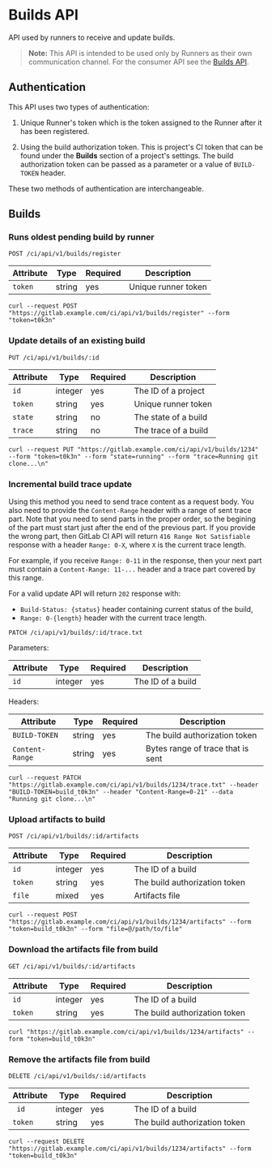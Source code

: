 # Builds API

API used by runners to receive and update builds.

>**Note:**
This API is intended to be used only by Runners as their own
communication channel. For the consumer API see the
[Builds API](../builds.md).

## Authentication

This API uses two types of authentication:

1. Unique Runner's token which is the token assigned to the Runner after it
   has been registered.

2. Using the build authorization token.
   This is project's CI token that can be found under the **Builds** section of
   a project's settings. The build authorization token can be passed as a
   parameter or a value of `BUILD-TOKEN` header.

These two methods of authentication are interchangeable.

## Builds

### Runs oldest pending build by runner

```
POST /ci/api/v1/builds/register
```

| Attribute | Type    | Required | Description         |
|-----------|---------|----------|---------------------|
| `token`   | string  | yes      | Unique runner token |


```
curl --request POST "https://gitlab.example.com/ci/api/v1/builds/register" --form "token=t0k3n"
```

### Update details of an existing build

```
PUT /ci/api/v1/builds/:id
```

| Attribute | Type    | Required | Description          |
|-----------|---------|----------|----------------------|
| `id`      | integer | yes      | The ID of a project  |
| `token`   | string  | yes      | Unique runner token  |
| `state`   | string  | no       | The state of a build |
| `trace`   | string  | no       | The trace of a build |

```
curl --request PUT "https://gitlab.example.com/ci/api/v1/builds/1234" --form "token=t0k3n" --form "state=running" --form "trace=Running git clone...\n"
```

### Incremental build trace update

Using this method you need to send trace content as a request body. You also need to provide the `Content-Range` header
with a range of sent trace part. Note that you need to send parts in the proper order, so the begining of the part
must start just after the end of the previous part. If you provide the wrong part, then GitLab CI API will return `416
Range Not Satisfiable` response with a header `Range: 0-X`, where `X` is the current trace length.

For example, if you receive `Range: 0-11` in the response, then your next part must contain a `Content-Range: 11-...`
header and a trace part covered by this range.

For a valid update API will return `202` response with:
* `Build-Status: {status}` header containing current status of the build,
* `Range: 0-{length}` header with the current trace length.

```
PATCH /ci/api/v1/builds/:id/trace.txt
```

Parameters:

| Attribute | Type    | Required | Description          |
|-----------|---------|----------|----------------------|
| `id`      | integer | yes      | The ID of a build    |

Headers:

| Attribute       | Type    | Required | Description                       |
|-----------------|---------|----------|-----------------------------------|
| `BUILD-TOKEN`   | string  | yes      | The build authorization token     |
| `Content-Range` | string  | yes      | Bytes range of trace that is sent |

```
curl --request PATCH "https://gitlab.example.com/ci/api/v1/builds/1234/trace.txt" --header "BUILD-TOKEN=build_t0k3n" --header "Content-Range=0-21" --data "Running git clone...\n"
```


### Upload artifacts to build

```
POST /ci/api/v1/builds/:id/artifacts
```

| Attribute | Type    | Required | Description                   |
|-----------|---------|----------|-------------------------------|
| `id`      | integer | yes      | The ID of a build             |
| `token`   | string  | yes      | The build authorization token |
| `file`    | mixed   | yes      | Artifacts file                |

```
curl --request POST "https://gitlab.example.com/ci/api/v1/builds/1234/artifacts" --form "token=build_t0k3n" --form "file=@/path/to/file"
```

### Download the artifacts file from build

```
GET /ci/api/v1/builds/:id/artifacts
```

| Attribute | Type    | Required | Description                   |
|-----------|---------|----------|-------------------------------|
| `id`      | integer | yes      | The ID of a build             |
| `token`   | string  | yes      | The build authorization token |

```
curl "https://gitlab.example.com/ci/api/v1/builds/1234/artifacts" --form "token=build_t0k3n"
```

### Remove the artifacts file from build

```
DELETE /ci/api/v1/builds/:id/artifacts
```

| Attribute | Type    | Required | Description                   |
|-----------|---------|----------|-------------------------------|
| ` id`     | integer | yes      | The ID of a build             |
| `token`   | string  | yes      | The build authorization token |

```
curl --request DELETE "https://gitlab.example.com/ci/api/v1/builds/1234/artifacts" --form "token=build_t0k3n"
```
